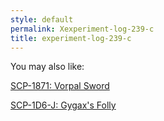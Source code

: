 ```yaml
---
style: default
permalink: Xexperiment-log-239-c
title: experiment-log-239-c
---
```

You may also like:

[SCP-1871: Vorpal Sword](http://scp-wiki.net/scp-1871)

[SCP-1D6-J: Gygax's Folly](http://scp-wiki.net/scp-1d6-j)
